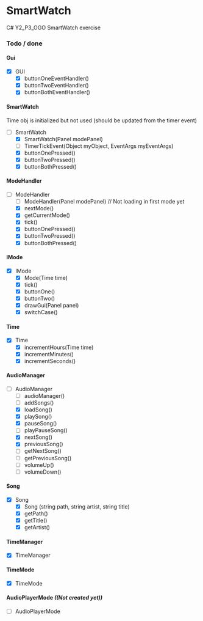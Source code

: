 # SmartWatch
C# Y2_P3_OGO SmartWatch exercise 


### Todo / done

#### Gui
- [x] GUI
	- [x] buttonOneEventHandler()
	- [x] buttonTwoEventHandler()
	- [x] buttonBothEventHandler()

#### SmartWatch
Time obj is initialized but not used (should be updated from the timer event)
 - [ ] SmartWatch
	- [x] SmartWatch(Panel modePanel)
	- [ ] TimerTickEvent(Object myObject, EventArgs myEventArgs)
	- [x] buttonOnePressed()
	- [x] buttonTwoPressed()
	- [x] buttonBothPressed()

#### ModeHandler
 - [ ] ModeHandler
	- [ ] ModeHandler(Panel modePanel) // Not loading in first mode yet
	- [x] nextMode()
	- [x] getCurrentMode()
	- [x] tick()
	- [x] buttonOnePressed()
	- [x] buttonTwoPressed()
	- [x] buttonBothPressed()

#### IMode
 - [x] IMode
	- [x] Mode(Time time)
	- [x] tick()
	- [x] buttonOne()
	- [x] buttonTwo()
	- [x] drawGui(Panel panel)
	- [x] switchCase()

#### Time
 - [x] Time
	- [x] incrementHours(Time time)
	- [x] incrementMinutes()
	- [x] incrementSeconds()

#### AudioManager
 - [ ] AudioManager
	- [ ] audioManager()
	- [ ] addSongs()
	- [x] loadSong()
	- [x] playSong()
	- [x] pauseSong()
	- [ ] playPauseSong()
	- [x] nextSong()
	- [x] previousSong()
	- [ ] getNextSong()
	- [ ] getPreviousSong()
	- [ ] volumeUp()
	- [ ] volumeDown()

#### Song
 - [x] Song
	- [x] Song (string path, string artist, string title)
	- [x] getPath()
	- [x] getTitle()
	- [x] getArtist()

#### TimeManager
 - [x] TimeManager

#### TimeMode
 - [x] TimeMode

#### AudioPlayerMode <i>((Not created yet))</i>
 - [ ] AudioPlayerMode
